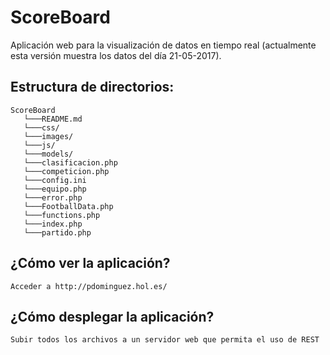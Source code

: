 # ScoreBoard

Aplicación web para la visualización de datos en tiempo real (actualmente esta versión muestra los datos del día 21-05-2017).

## Estructura de directorios:
```
ScoreBoard
   └───README.md
   └───css/
   └───images/
   └───js/
   └───models/
   └───clasificacion.php
   └───competicion.php
   └───config.ini
   └───equipo.php
   └───error.php
   └───FootballData.php
   └───functions.php
   └───index.php
   └───partido.php
```

## ¿Cómo ver la aplicación?
	Acceder a http://pdominguez.hol.es/
## ¿Cómo desplegar la aplicación?
	Subir todos los archivos a un servidor web que permita el uso de REST